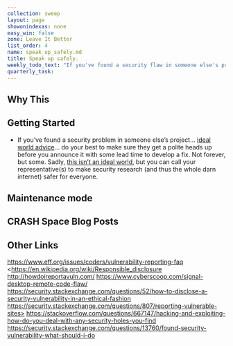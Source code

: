 ```yaml
---
collection: sweep
layout: page
showonindexas: none
easy_win: false
zone: Leave It Better
list_order: 4
name: speak_up_safely.md
title: Speak up safely.
weekly_todo_text: "If you've found a security flaw in someone else's project, speak up safely."
quarterly_task:
---
```

## Why This

## Getting Started

*   If you’ve found a security problem in someone else’s project… [ideal world advice](https://blogs.dropbox.com/tech/2018/03/protecting-security-researchers/)… do your best to make sure they get a polite heads up before you announce it with some lead time to develop a fix. Not forever, but some. Sadly, [this isn’t an ideal world](https://www.eff.org/issues/coders/vulnerability-reporting-faq), but you can call your representative(s) to make security research (and thus the whole darn internet) safer for everyone.

## Maintenance mode

## CRASH Space Blog Posts

## Other Links

<https://www.eff.org/issues/coders/vulnerability-reporting-faq>
<<https://en.wikipedia.org/wiki/Responsible_disclosure>
<http://howdoireportavuln.com/>
<https://www.cyberscoop.com/signal-desktop-remote-code-flaw/>
<https://security.stackexchange.com/questions/52/how-to-disclose-a-security-vulnerability-in-an-ethical-fashion>
https://security.stackexchange.com/questions/807/reporting-vulnerable-sites>
<https://stackoverflow.com/questions/667147/hacking-and-exploiting-how-do-you-deal-with-any-security-holes-you-find>
<https://security.stackexchange.com/questions/13760/found-security-vulnerability-what-should-i-do>

